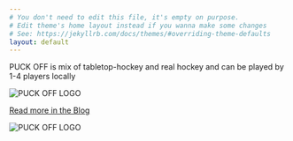 ```yaml
---
# You don't need to edit this file, it's empty on purpose.
# Edit theme's home layout instead if you wanna make some changes
# See: https://jekyllrb.com/docs/themes/#overriding-theme-defaults
layout: default
---
```



<p class="center">
    <span class="puckoff">PUCK OFF</span> is mix of tabletop-hockey and real hockey and can be played by 1-4 players locally
</p>


<div class="row">
    <div class="twelve columns">
        <div class="center">
            <img src="{{ site.github.url }}/assets/images/logos/puck_off_logo_banner_SM.png" alt="PUCK OFF LOGO">
        </div>
    </div>
</div>

<p class="center"><a href="{% post_url 2017-09-02-puck-of-site-is-live %}">Read more in the Blog</a></p>

<div class="row">
    <div class="twelve columns">
        <img class="u-full-width" src="{{ site.github.url }}/assets/images/gameplay/new_9.png" alt="PUCK OFF LOGO">
    </div>
</div>